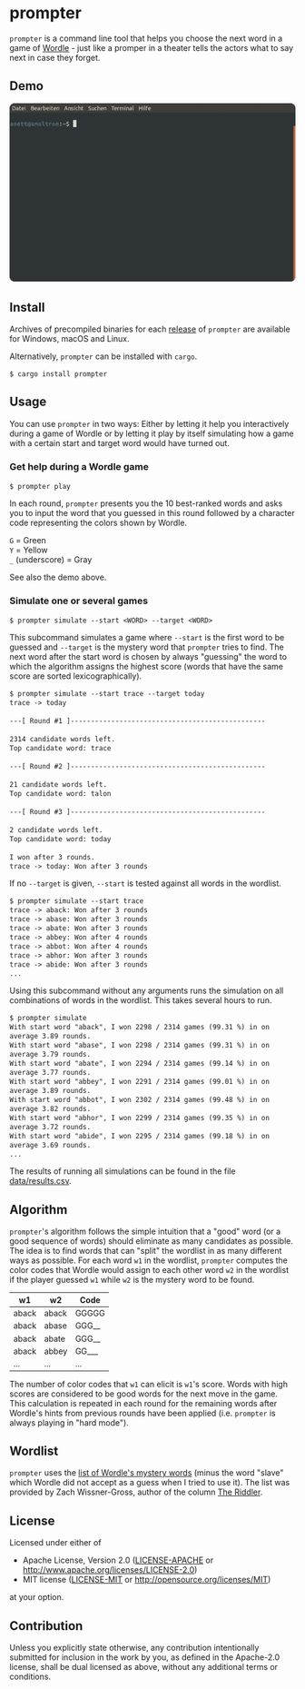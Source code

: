 # prompter

`prompter` is a command line tool that helps you choose the next word in a game of [Wordle](https://www.nytimes.com/games/wordle/index.html) - just like a promper in a theater tells the actors what to say next in case they forget.

## Demo

![Demo of how prompter is run in the terminal](demo.gif)

## Install

Archives of precompiled binaries for each [release](https://github.com/noeddl/prompter/releases) of `prompter` are available for Windows, macOS and Linux.

Alternatively, `prompter` can be installed with `cargo`.

```
$ cargo install prompter
```

## Usage

You can use `prompter` in two ways: Either by letting it help you interactively during a game of Wordle or by letting it play by itself simulating how a game with a certain start and target word would have turned out.

### Get help during a Wordle game

```
$ prompter play
```

In each round, `prompter` presents you the 10 best-ranked words and asks you to input the word that you guessed in this round followed by a character code representing the colors shown by Wordle. 

`G` = Green \
`Y` = Yellow \
`_` (underscore) = Gray

See also the demo above.

### Simulate one or several games

```
$ prompter simulate --start <WORD> --target <WORD>
```

This subcommand simulates a game where `--start` is the first word to be guessed and `--target` is the mystery word that `prompter` tries to find. The next word after the start word is chosen by always "guessing" the word to which the algorithm assigns the highest score (words that have the same score are sorted lexicographically).

```
$ prompter simulate --start trace --target today
trace -> today

---[ Round #1 ]------------------------------------------------

2314 candidate words left.
Top candidate word: trace

---[ Round #2 ]------------------------------------------------

21 candidate words left.
Top candidate word: talon

---[ Round #3 ]------------------------------------------------

2 candidate words left.
Top candidate word: today

I won after 3 rounds.
trace -> today: Won after 3 rounds
```

If no `--target` is given, `--start` is tested against all words in the wordlist.

```
$ prompter simulate --start trace
trace -> aback: Won after 3 rounds
trace -> abase: Won after 3 rounds
trace -> abate: Won after 3 rounds
trace -> abbey: Won after 4 rounds
trace -> abbot: Won after 4 rounds
trace -> abhor: Won after 3 rounds
trace -> abide: Won after 3 rounds
...
```

Using this subcommand without any arguments runs the simulation on all combinations of words in the wordlist. This takes several hours to run.

```
$ prompter simulate
With start word "aback", I won 2298 / 2314 games (99.31 %) in on average 3.89 rounds.
With start word "abase", I won 2298 / 2314 games (99.31 %) in on average 3.79 rounds.
With start word "abate", I won 2294 / 2314 games (99.14 %) in on average 3.77 rounds.
With start word "abbey", I won 2291 / 2314 games (99.01 %) in on average 3.89 rounds.
With start word "abbot", I won 2302 / 2314 games (99.48 %) in on average 3.82 rounds.
With start word "abhor", I won 2299 / 2314 games (99.35 %) in on average 3.72 rounds.
With start word "abide", I won 2295 / 2314 games (99.18 %) in on average 3.69 rounds.
...
```

The results of running all simulations can be found in the file [data/results.csv](https://github.com/noeddl/prompter/blob/main/data/results.csv).

## Algorithm

`prompter`'s algorithm follows the simple intuition that a "good" word (or a good sequence of words) should eliminate as many candidates as possible. The idea is to find words that can "split" the wordlist in as many different ways as possible. For each word `w1` in the wordlist, `prompter` computes the color codes that Wordle would assign to each other word `w2` in the wordlist if the player guessed `w1` while `w2` is the mystery word to be found.

|  w1   |  w2   | Code  |
|-------|-------|-------|
| aback | aback | GGGGG |
| aback | abase | GGG\_\_ |
| aback | abate | GGG\_\_ |
| aback | abbey | GG\_\_\_ |
| ...   | ...   | ...   |

The number of color codes that `w1` can elicit is `w1`'s score. Words with high scores are considered to be good words for the next move in the game. This calculation is repeated in each round for the remaining words after Wordle's hints from previous rounds have been applied (i.e. `prompter` is always playing in "hard mode").

## Wordlist

`prompter` uses the [list of Wordle's mystery words](https://docs.google.com/spreadsheets/d/1-M0RIVVZqbeh0mZacdAsJyBrLuEmhKUhNaVAI-7pr2Y/edit#gid=0) (minus the word "slave" which Wordle did not accept as a guess when I tried to use it). The list was provided by Zach Wissner-Gross, author of the column [The Riddler](https://fivethirtyeight.com/features/when-the-riddler-met-wordle/).

## License

Licensed under either of

 * Apache License, Version 2.0
   ([LICENSE-APACHE](LICENSE-APACHE) or http://www.apache.org/licenses/LICENSE-2.0)
 * MIT license
   ([LICENSE-MIT](LICENSE-MIT) or http://opensource.org/licenses/MIT)

at your option.

## Contribution

Unless you explicitly state otherwise, any contribution intentionally submitted
for inclusion in the work by you, as defined in the Apache-2.0 license, shall be
dual licensed as above, without any additional terms or conditions.